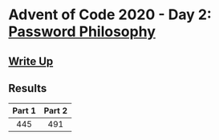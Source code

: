 # Advent of Code 2020 - Day 2: [Password Philosophy](https://adventofcode.com/2020/day/2)

## [Write Up](https://github.com/CodingAP/advent-of-code/blob/main/writeups/2020/day2_writeup.md)
## Results
| Part 1 | Part 2 | 
|:---:|:---:|
| 445 | 491 |